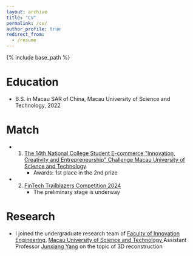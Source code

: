 ```yaml
---
layout: archive
title: "CV"
permalink: /cv/
author_profile: true
redirect_from:
  - /resume
---
```


{% include base_path %}

Education
======
* B.S. in Macau SAR of China, Macau University of Science and Technology, 2022

Match
======
* 1. [The 14th National College Student E-commerce "Innovation, Creativity and Entrepreneurship" Challenge Macau University of Science and Technology](https://www.must.edu.mo/cn/cecp/latest/past-events/57290-20240326-3chuang-cn)
     * Awards: 1st place in the 2nd prize
* 2. [FinTech Trailblazers Competition 2024](https://www.cityu.edu.hk/sds/fintech/competition.html)
     * The preliminary stage is underway

Research
======
* I joined the undergraduate research team of [Faculty of Innovation Engineering](https://www.must.edu.mo/cn/fie), [Macau University of Science and Technology ](https://www.must.edu.mo/cn) Assistant Professor [Junxiang Yang]([https://cfdyang521.github.io/](https://cfdyang521.github.io/blog-post-1/)) on the topic of 3D reconstruction
